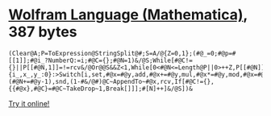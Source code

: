 # [Wolfram Language (Mathematica)], 387 bytes

    (Clear@A;P=ToExpression@StringSplit@#;S=A/@{Z=0,1};(#@_=0;#@p=#[[1]];#@i_?NumberQ:=i;#@C={};#@N=1)&/@S;While[#@C!={}||P[[#@N,1]]=!=rcv&/@Or@@S&&Z<1,While[0<#@N<=Length@P||0>++Z,P[[#@N]]/.{i_,x_,y_:0}:>Switch[i,set,#@x=#@y,add,#@x+=#@y,mul,#@x*=#@y,mod,#@x=#@x~Mod~#@y,jgz,#@x>0&&(#@N+=#@y-1),snd,(1-#&/@#)@C~AppendTo~#@x,rcv,If[#@C!={},{{#@x},#@C}=#@C~TakeDrop~1,Break[]]];#[N]++]&/@S])&

[Try it online!][TIO-kwj059ls]

[Wolfram Language (Mathematica)]: https://www.wolfram.com/wolframscript/
[TIO-kwj059ls]: https://tio.run/##fVFrb9owFP3eX@ESKYJhRgwUysPMlG3SpI0xBWkSUYQcYsArkCikG10If53dNKQO6kS@5Jz7OPee6w0PV2LDQznnp8@InorDteABG3THdOJ92vuB2O2kt2VmGMjt0vTXMmRa16SDKoum1MAk7hY1NqNGV2M@1SyL2DZAOfsweto4IvjRoRL4kEYx/EaUlPQqM7s/V3ItLIjfQuJwGFuARxh66S0N5r@h5nvAmKnr0x7BabHRg5Ie/Sq2y3DFxoeD0S@Xpzhtte3q@0jO8H6Gn2cdI@70zT8ynK8siXcixBrbU409Y@66CS6/kM3TOiHvUuK556r98ZvnHpPYr@XfJNY3dB08jl66KqSEd1sXF0lFgy21EhseB74vtu7Eg6Y9hu3xl0VmDUcRBGOQGcbQPjxO@KP4GHj@keCHQPBHy07uZY3sctlOLmOXdHiHKruJogLMQaSAbxB6gTUF/RTCLMQVdBScK@gWYsCgJkIkUT0TBMYzdbgE8hFppQxsA/NVimej4XwgUSGqDlgux19z6TBSaynqo@a9kZ93f2fcnbkHljIn52Vq7VajraSTSL3xv/pE23ldFzIOIgZ86lrOle3binFUf3PLJO5cuFog49Ji89pbpMYvnGViqSsnf/OG2pnnnylXRLIlc8bStcgVl4S8UU4yC8g08weokHYhjk//AA "Wolfram Language (Mathematica) – Try It Online"